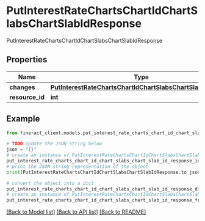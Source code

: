 # PutInterestRateChartsChartIdChartSlabsChartSlabIdResponse

PutInterestRateChartsChartIdChartSlabsChartSlabIdResponse

## Properties

Name | Type | Description | Notes
------------ | ------------- | ------------- | -------------
**changes** | [**PutInterestRateChartsChartIdChartSlabsChartSlabIdRequest**](PutInterestRateChartsChartIdChartSlabsChartSlabIdRequest.md) |  | [optional] 
**resource_id** | **int** |  | [optional] 

## Example

```python
from fineract_client.models.put_interest_rate_charts_chart_id_chart_slabs_chart_slab_id_response import PutInterestRateChartsChartIdChartSlabsChartSlabIdResponse

# TODO update the JSON string below
json = "{}"
# create an instance of PutInterestRateChartsChartIdChartSlabsChartSlabIdResponse from a JSON string
put_interest_rate_charts_chart_id_chart_slabs_chart_slab_id_response_instance = PutInterestRateChartsChartIdChartSlabsChartSlabIdResponse.from_json(json)
# print the JSON string representation of the object
print(PutInterestRateChartsChartIdChartSlabsChartSlabIdResponse.to_json())

# convert the object into a dict
put_interest_rate_charts_chart_id_chart_slabs_chart_slab_id_response_dict = put_interest_rate_charts_chart_id_chart_slabs_chart_slab_id_response_instance.to_dict()
# create an instance of PutInterestRateChartsChartIdChartSlabsChartSlabIdResponse from a dict
put_interest_rate_charts_chart_id_chart_slabs_chart_slab_id_response_from_dict = PutInterestRateChartsChartIdChartSlabsChartSlabIdResponse.from_dict(put_interest_rate_charts_chart_id_chart_slabs_chart_slab_id_response_dict)
```
[[Back to Model list]](../README.md#documentation-for-models) [[Back to API list]](../README.md#documentation-for-api-endpoints) [[Back to README]](../README.md)


